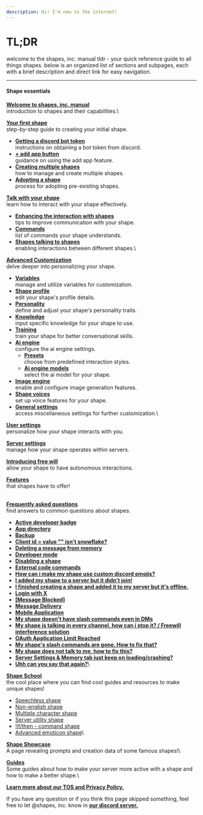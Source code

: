 ```yaml
---
description: Hi! I'm new to the internet!
---
```


# TL;DR

welcome to the shapes, inc. manual tldr - your quick reference guide to all things shapes. below is an organized list of sections and subpages, each with a brief description and direct link for easy navigation.

***

#### Shape essentials

[**Welcome to shapes, inc. manual**](https://wiki.shapes.inc/)\
introduction to shapes and their capabilities.\


[**Your first shape**](https://wiki.shapes.inc/shape-essentials/your-first-shape)\
step-by-step guide to creating your initial shape.

* [**Getting a discord bot token**](https://wiki.shapes.inc/shape-essentials/your-first-shape/getting-a-discord-bot-token)\
  instructions on obtaining a bot token from discord.
* [**+ add app button**](https://wiki.shapes.inc/shape-essentials/your-first-shape/+-add-app-button)\
  guidance on using the add app feature.
* [**Creating multiple shapes**](https://wiki.shapes.inc/shape-essentials/your-first-shape/creating-multiple-shapes)\
  how to manage and create multiple shapes.
* [**Adopting a shape**](https://wiki.shapes.inc/shape-essentials/your-first-shape/adopting-a-shape)\
  process for adopting pre-existing shapes.

[**Talk with your shape**](https://wiki.shapes.inc/shape-essentials/talk-with-your-shape)\
learn how to interact with your shape effectively.

* [**Enhancing the interaction with shapes**](https://wiki.shapes.inc/shape-essentials/talk-with-your-shape/enhancing-the-interaction-with-shapes)\
  tips to improve communication with your shape.
* [**Commands**](https://wiki.shapes.inc/shape-essentials/talk-with-your-shape/commands)\
  list of commands your shape understands.
* [**Shapes talking to shapes**](https://wiki.shapes.inc/shape-essentials/talk-with-your-shape/shapes-talking-to-shapes)\
  enabling interactions between different shapes.\


[**Advanced Customization**](https://wiki.shapes.inc/shape-essentials/advanced-customization)\
delve deeper into personalizing your shape.

* [**Variables**](https://wiki.shapes.inc/shape-essentials/advanced-customization/variables)\
  manage and utilize variables for customization.
* [**Shape profile**](https://wiki.shapes.inc/shape-essentials/advanced-customization/shape-profile)\
  edit your shape's profile details.
* [**Personality**](https://wiki.shapes.inc/shape-essentials/advanced-customization/personality)\
  define and adjust your shape's personality traits.
* [**Knowledge**](https://wiki.shapes.inc/shape-essentials/advanced-customization/knowledge)\
  input specific knowledge for your shape to use.
* [**Training**](https://wiki.shapes.inc/shape-essentials/advanced-customization/training)\
  train your shape for better conversational skills.
* [**Ai engine**](https://wiki.shapes.inc/shape-essentials/advanced-customization/ai-engine)\
  configure the ai engine settings.
  * [**Presets**](https://wiki.shapes.inc/shape-essentials/advanced-customization/ai-engine/presets)\
    choose from predefined interaction styles.
  * [**Ai engine models**](https://wiki.shapes.inc/shape-essentials/advanced-customization/ai-engine/ai-engine-models)\
    select the ai model for your shape.
* [**Image engine**](https://wiki.shapes.inc/shape-essentials/advanced-customization/image-engine)\
  enable and configure image generation features.
* [**Shape voices**](https://wiki.shapes.inc/shape-essentials/advanced-customization/shape-voices)\
  set up voice features for your shape.
* [**General settings**](https://wiki.shapes.inc/shape-essentials/advanced-customization/general-settings)\
  access miscellaneous settings for further customization.\


[**User settings**](https://wiki.shapes.inc/shape-essentials/user-settings)\
personalize how your shape interacts with you.

[**Server settings**](https://wiki.shapes.inc/shape-essentials/server-settings)\
manage how your shape operates within servers.

[**Introducing free will**](https://wiki.shapes.inc/shape-essentials/introducing-free-will)\
allow your shape to have autonomous interactions.

[**Features**](features.md)\
that shapes have to offer!

\
[**Frequently asked questions**](https://wiki.shapes.inc/shape-essentials/frequently-asked-questions)\
find answers to common questions about shapes.

* [**Active developer badge**](https://wiki.shapes.inc/shape-essentials/frequently-asked-questions/active-developer-badge)
* [**App directory**](https://wiki.shapes.inc/shape-essentials/frequently-asked-questions/app-directory)
* [**Backup**](https://wiki.shapes.inc/shape-essentials/frequently-asked-questions/backup)
* [**Client id = value "" isn't snowflake?**](https://wiki.shapes.inc/shape-essentials/frequently-asked-questions/client-id-value-isnt-snowflake)
* [**Deleting a message from memory**](https://wiki.shapes.inc/shape-essentials/frequently-asked-questions/deleting-a-message-from-memory)
* [**Developer mode**](https://wiki.shapes.inc/shape-essentials/frequently-asked-questions/developer-mode)
* [**Disabling a shape**](https://wiki.shapes.inc/shape-essentials/frequently-asked-questions/disabling-a-shape)
* [**External code commands**](https://wiki.shapes.inc/shape-essentials/frequently-asked-questions/external-code-commands)
* [**How can i make my shape use custom discord emojis?**](https://wiki.shapes.inc/shape-essentials/frequently-asked-questions/how-can-i-make-my-shape-use-custom-discord-emojis)
* [**I added my shape to a server but it didn't join!**](https://wiki.shapes.inc/shape-essentials/frequently-asked-questions/i-added-my-shape-to-a-server-but-it-didnt-join)
* [**I finished creating a shape and added it to my server but it's offline.**](https://wiki.shapes.inc/shape-essentials/frequently-asked-questions/i-finished-creating-a-shape-and-added-it-to-my-server-but-its-offline.)
* [**Login with X**](https://wiki.shapes.inc/shape-essentials/frequently-asked-questions/login-with-x)
* [**\[Message Blocked\]**](frequently-asked-questions/message-blocked.md)
* [**Message Delivery**](frequently-asked-questions/message-delivery.md)
* [**Mobile Application**](frequently-asked-questions/mobile-application.md)
* [**My shape doesn't have slash commands even in DMs**](frequently-asked-questions/my-shape-doesnt-have-slash-commands-even-in-dms.md)
* [**My shape is talking in every channel, how can i stop it? / Freewill interference solution**](frequently-asked-questions/my-shape-is-talking-in-every-channel-how-can-i-stop-it-freewill-interference-solution.md)
* [**OAuth Application Limit Reached**](frequently-asked-questions/oauth-application-limit-reached.md)
* [**My shape's slash commands are gone. How to fix that?**](https://wiki.shapes.inc/shape-essentials/frequently-asked-questions/troubleshooting-minor-issues#my-shapes-slash-commands-are-gone.-how-to-fix-that)
* [**My shape does not talk to me, how to fix this?**](https://wiki.shapes.inc/shape-essentials/frequently-asked-questions/troubleshooting-minor-issues#my-shape-doesnt-talk-to-me.-how-to-fix-that)
* [**Server Settings & Memory tab just keep on loading/crashing?**](frequently-asked-questions/server-settings-and-memory-tab-just-keeps-on-loading-crashing.md)
* [**Uhh can you say that again?**](frequently-asked-questions/uhh-can-you-say-that-again.md)\


[**Shape School**](shape-school/)\
the cool place where you can find cool guides and resources to make unique shapes!

* [Speechless shape](shape-school/speechless-shape.md)
* [Non-english shape](shape-school/non-english-shape.md)
* [Multiple character shape](shape-school/multiple-character-shape.md)
* [Server utility shape](shape-school/server-utility-shape.md)
* [!if/then - command shape](shape-school/if-then-shape-command-directive.md)
* [Advanced emoticon shape](shape-school/advanced-emotion-control.md)\


[**Shape Showcase**](shape-showcase.md)\
A page revealing prompts and creation data of some famous shapes!\


[**Guides**](broken-reference)\
Some guides about how to make your server more active with a shape and how to make a better shape.\


[**Learn more about our TOS and Privacy Policy.**](guidelines-and-privacy/)

If you have any question or if you think this page skipped something, feel free to let @shapes, inc. know in [**our discord server.**](https://discord.gg/shapes)
